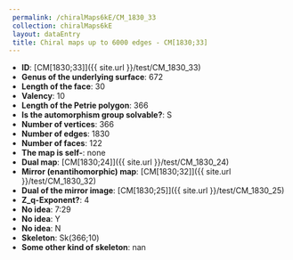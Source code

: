 ```yaml
--- 
 permalink: /chiralMaps6kE/CM_1830_33 
 collection: chiralMaps6kE
 layout: dataEntry
 title: Chiral maps up to 6000 edges - CM[1830;33]
---
```


- **ID**: [CM[1830;33]]({{ site.url }}/test/CM_1830_33)
- **Genus of the underlying surface**: 672
- **Length of the face**: 30
- **Valency**: 10
- **Length of the Petrie polygon**: 366
- **Is the automorphism group solvable?**: S
- **Number of vertices**: 366
- **Number of edges**: 1830
- **Number of faces**: 122
- **The map is self-**: none
- **Dual map**: [CM[1830;24]]({{ site.url }}/test/CM_1830_24)
- **Mirror (enantihomorphic) map**: [CM[1830;32]]({{ site.url }}/test/CM_1830_32)
- **Dual of the mirror image**: [CM[1830;25]]({{ site.url }}/test/CM_1830_25)
- **Z_q-Exponent?**: 4
- **No idea**:  7:29
- **No idea**: Y
- **No idea**: N
- **Skeleton**: Sk(366;10)
- **Some other kind of skeleton**: nan

